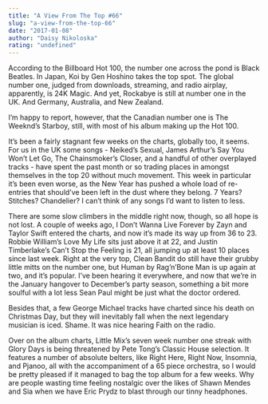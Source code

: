 ```yaml
---
title: "A View From The Top #66"
slug: "a-view-from-the-top-66"
date: "2017-01-08"
author: "Daisy Nikoloska"
rating: "undefined"
---
```


According to the Billboard Hot 100, the number one across the pond is Black Beatles. In Japan, Koi by Gen Hoshino takes the top spot. The global number one, judged from downloads, streaming, and radio airplay, apparently, is 24K Magic. And yet, Rockabye is still at number one in the UK. And Germany, Australia, and New Zealand.

I’m happy to report, however, that the Canadian number one is The Weeknd’s Starboy, still, with most of his album making up the Hot 100.

It’s been a fairly stagnant few weeks on the charts, globally too, it seems. For us in the UK some songs - Neiked’s Sexual, James Arthur’s Say You Won’t Let Go, The Chainsmoker’s Closer, and a handful of other overplayed tracks - have spent the past month or so trading places in amongst themselves in the top 20 without much movement. This week in particular it’s been even worse, as the New Year has pushed a whole load of re-entries that should’ve been left in the dust where they belong. 7 Years? Stitches? Chandelier? I can’t think of any songs I’d want to listen to less.

There are some slow climbers in the middle right now, though, so all hope is not lost. A couple of weeks ago, I Don’t Wanna Live Forever by Zayn and Taylor Swift entered the charts, and now it’s made its way up from 36 to 23. Robbie William’s Love My Life sits just above it at 22, and Justin Timberlake’s Can’t Stop the Feeling is 21, all jumping up at least 10 places since last week. Right at the very top, Clean Bandit do still have their grubby little mitts on the number one, but Human by Rag’n’Bone Man is up again at two, and it’s popular. I’ve been hearing it everywhere, and now that we’re in the January hangover to December’s party season, something a bit more soulful with a lot less Sean Paul might be just what the doctor ordered.

Besides that, a few George Michael tracks have charted since his death on Christmas Day, but they will inevitably fall when the next legendary musician is iced. Shame. It was nice hearing Faith on the radio.

Over on the album charts, Little Mix’s seven week number one streak with Glory Days is being threatened by Pete Tong’s Classic House selection. It features a number of absolute belters, like Right Here, Right Now, Insomnia, and Pjanoo, all with the accompaniment of a 65 piece orchestra, so I would be pretty pleased if it managed to bag the top album for a few weeks. Why are people wasting time feeling nostalgic over the likes of Shawn Mendes and Sia when we have Eric Prydz to blast through our tinny headphones.
